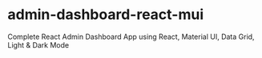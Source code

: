 # admin-dashboard-react-mui
Complete React Admin Dashboard App using React, Material UI, Data Grid, Light &amp; Dark Mode
